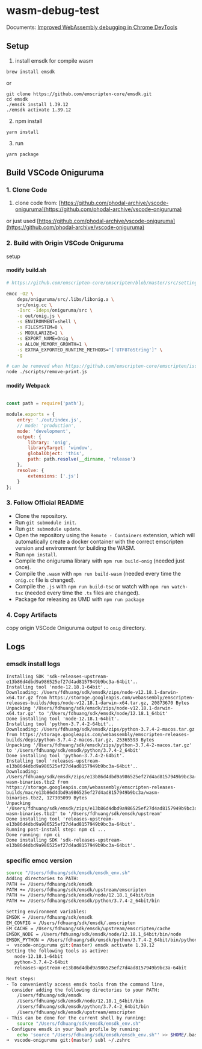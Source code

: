 # wasm-debug-test

Documents: [Improved WebAssembly debugging in Chrome DevTools](https://developers.google.com/web/updates/2019/12/webassembly#enter_dwarf)

## Setup

1. install emsdk for compile wasm

```
brew install emsdk
```

or 

```
git clone https://github.com/emscripten-core/emsdk.git
cd emsdk
./emsdk install 1.39.12
./emsdk activate 1.39.12
```

2. npm install

```
yarn install
```

3. run 

```
yarn package
```

## Build VSCode Oniguruma

### 1. Clone Code

1. clone code from: [https://github.com/phodal-archive/vscode-oniguruma](https://github.com/phodal-archive/vscode-oniguruma)

or just used [https://github.com/phodal-archive/vscode-oniguruma](https://github.com/phodal-archive/vscode-oniguruma)

### 2. Build with Origin VSCode Oniguruma

setup

#### modify build.sh

```bash
# https://github.com/emscripten-core/emscripten/blob/master/src/settings.js

emcc -O2 \
    deps/oniguruma/src/.libs/libonig.a \
    src/onig.cc \
    -Isrc -Ideps/oniguruma/src \
    -o out/onig.js \
    -s ENVIRONMENT=shell \
    -s FILESYSTEM=0 \
    -s MODULARIZE=1 \
    -s EXPORT_NAME=Onig \
    -s ALLOW_MEMORY_GROWTH=1 \
    -s EXTRA_EXPORTED_RUNTIME_METHODS="['UTF8ToString']" \
    -g

# can be removed when https://github.com/emscripten-core/emscripten/issues/9829 is fixed.
node ./scripts/remove-print.js
```

#### modify Webpack

```javascript

const path = require('path');

module.exports = {
	entry: './out/index.js',
	// mode: 'production',
	mode: 'development',
	output: {
		library: 'onig',
		libraryTarget: 'window',
		globalObject: 'this',
		path: path.resolve(__dirname, 'release')
	},
	resolve: {
		extensions: ['.js']
	}
};

```

### 3. Follow Official README

* Clone the repository.
* Run `git submodule init`.
* Run `git submodule update`.
* Open the repository using the `Remote - Containers` extension, which will automatically create a docker container with the correct emscripten version and environment for building the WASM.
* Run `npm install`.
* Compile the oniguruma library with `npm run build-onig` (needed just once).
* Compile the `.wasm` with `npm run build-wasm` (needed every time the `onig.cc` file is changed).
* Compile the `.js` with `npm run build-tsc` or watch with `npm run watch-tsc` (needed every time the `.ts` files are changed).
* Package for releasing as UMD with `npm run package`

### 4. Copy Artifacts

copy origin VSCode Oniguruma output to `onig` directory. 

## Logs

### emsdk install logs

``` 
Installing SDK 'sdk-releases-upstream-e13b86d4dbd9a986525ef27d4ad8157949b9bc3a-64bit'..
Installing tool 'node-12.18.1-64bit'..
Downloading: /Users/fdhuang/sdk/emsdk/zips/node-v12.18.1-darwin-x64.tar.gz from https://storage.googleapis.com/webassembly/emscripten-releases-builds/deps/node-v12.18.1-darwin-x64.tar.gz, 20873670 Bytes
Unpacking '/Users/fdhuang/sdk/emsdk/zips/node-v12.18.1-darwin-x64.tar.gz' to '/Users/fdhuang/sdk/emsdk/node/12.18.1_64bit'
Done installing tool 'node-12.18.1-64bit'.
Installing tool 'python-3.7.4-2-64bit'..
Downloading: /Users/fdhuang/sdk/emsdk/zips/python-3.7.4-2-macos.tar.gz from https://storage.googleapis.com/webassembly/emscripten-releases-builds/deps/python-3.7.4-2-macos.tar.gz, 25365593 Bytes
Unpacking '/Users/fdhuang/sdk/emsdk/zips/python-3.7.4-2-macos.tar.gz' to '/Users/fdhuang/sdk/emsdk/python/3.7.4-2_64bit'
Done installing tool 'python-3.7.4-2-64bit'.
Installing tool 'releases-upstream-e13b86d4dbd9a986525ef27d4ad8157949b9bc3a-64bit'..
Downloading: /Users/fdhuang/sdk/emsdk/zips/e13b86d4dbd9a986525ef27d4ad8157949b9bc3a-wasm-binaries.tbz2 from https://storage.googleapis.com/webassembly/emscripten-releases-builds/mac/e13b86d4dbd9a986525ef27d4ad8157949b9bc3a/wasm-binaries.tbz2, 127305099 Bytes
Unpacking '/Users/fdhuang/sdk/emsdk/zips/e13b86d4dbd9a986525ef27d4ad8157949b9bc3a-wasm-binaries.tbz2' to '/Users/fdhuang/sdk/emsdk/upstream'
Done installing tool 'releases-upstream-e13b86d4dbd9a986525ef27d4ad8157949b9bc3a-64bit'.
Running post-install step: npm ci ...
Done running: npm ci
Done installing SDK 'sdk-releases-upstream-e13b86d4dbd9a986525ef27d4ad8157949b9bc3a-64bit'.
```

### specific emcc version

```bash
source "/Users/fdhuang/sdk/emsdk/emsdk_env.sh"
Adding directories to PATH:
PATH += /Users/fdhuang/sdk/emsdk
PATH += /Users/fdhuang/sdk/emsdk/upstream/emscripten
PATH += /Users/fdhuang/sdk/emsdk/node/12.18.1_64bit/bin
PATH += /Users/fdhuang/sdk/emsdk/python/3.7.4-2_64bit/bin

Setting environment variables:
EMSDK = /Users/fdhuang/sdk/emsdk
EM_CONFIG = /Users/fdhuang/sdk/emsdk/.emscripten
EM_CACHE = /Users/fdhuang/sdk/emsdk/upstream/emscripten/cache
EMSDK_NODE = /Users/fdhuang/sdk/emsdk/node/12.18.1_64bit/bin/node
EMSDK_PYTHON = /Users/fdhuang/sdk/emsdk/python/3.7.4-2_64bit/bin/python3
➜  vscode-oniguruma git:(master) emsdk activate 1.39.12
Setting the following tools as active:
   node-12.18.1-64bit
   python-3.7.4-2-64bit
   releases-upstream-e13b86d4dbd9a986525ef27d4ad8157949b9bc3a-64bit

Next steps:
- To conveniently access emsdk tools from the command line,
  consider adding the following directories to your PATH:
    /Users/fdhuang/sdk/emsdk
    /Users/fdhuang/sdk/emsdk/node/12.18.1_64bit/bin
    /Users/fdhuang/sdk/emsdk/python/3.7.4-2_64bit/bin
    /Users/fdhuang/sdk/emsdk/upstream/emscripten
- This can be done for the current shell by running:
    source "/Users/fdhuang/sdk/emsdk/emsdk_env.sh"
- Configure emsdk in your bash profile by running:
    echo 'source "/Users/fdhuang/sdk/emsdk/emsdk_env.sh"' >> $HOME/.bash_profile
➜  vscode-oniguruma git:(master) subl ~/.zshrc
```
